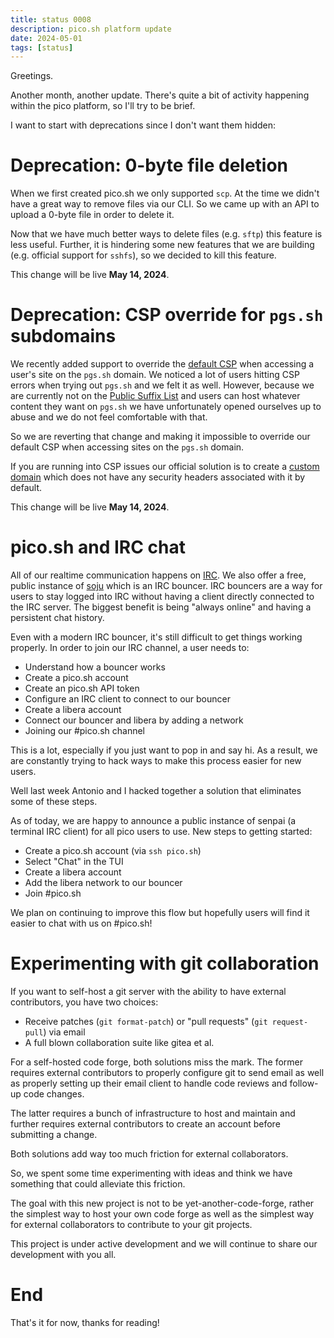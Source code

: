 ```yaml
---
title: status 0008
description: pico.sh platform update
date: 2024-05-01
tags: [status]
---
```


Greetings.

Another month, another update. There's quite a bit of activity happening within
the pico platform, so I'll try to be brief.

I want to start with deprecations since I don't want them hidden:

# Deprecation: 0-byte file deletion

When we first created pico.sh we only supported `scp`. At the time we didn't
have a great way to remove files via our CLI. So we came up with an API to
upload a 0-byte file in order to delete it.

Now that we have much better ways to delete files (e.g. `sftp`) this feature is
less useful. Further, it is hindering some new features that we are building
(e.g. official support for `sshfs`), so we decided to kill this feature.

This change will be live **May 14, 2024**.

# Deprecation: CSP override for `pgs.sh` subdomains

We recently added support to override the
[default CSP](https://pico.sh/pgs#content-security-policy) when accessing a
user's site on the `pgs.sh` domain. We noticed a lot of users hitting CSP errors
when trying out `pgs.sh` and we felt it as well. However, because we are
currently not on the [Public Suffix List](https://publicsuffix.org/) and users
can host whatever content they want on `pgs.sh` we have unfortunately opened
ourselves up to abuse and we do not feel comfortable with that.

So we are reverting that change and making it impossible to override our default
CSP when accessing sites on the `pgs.sh` domain.

If you are running into CSP issues our official solution is to create a
[custom domain](https://pico.sh/custom-domains) which does not have any security
headers associated with it by default.

This change will be live **May 14, 2024**.

# pico.sh and IRC chat

All of our realtime communication happens on [IRC](https://pico.sh/irc). We also
offer a free, public instance of [soju](https://soju.im) which is an IRC
bouncer. IRC bouncers are a way for users to stay logged into IRC without having
a client directly connected to the IRC server. The biggest benefit is being
"always online" and having a persistent chat history.

Even with a modern IRC bouncer, it's still difficult to get things working
properly. In order to join our IRC channel, a user needs to:

- Understand how a bouncer works
- Create a pico.sh account
- Create an pico.sh API token
- Configure an IRC client to connect to our bouncer
- Create a libera account
- Connect our bouncer and libera by adding a network
- Joining our #pico.sh channel

This is a lot, especially if you just want to pop in and say hi. As a result, we
are constantly trying to hack ways to make this process easier for new users.

Well last week Antonio and I hacked together a solution that eliminates some of
these steps.

As of today, we are happy to announce a public instance of senpai (a terminal
IRC client) for all pico users to use. New steps to getting started:

- Create a pico.sh account (via `ssh pico.sh`)
- Select "Chat" in the TUI
- Create a libera account
- Add the libera network to our bouncer
- Join #pico.sh

We plan on continuing to improve this flow but hopefully users will find it
easier to chat with us on #pico.sh!

# Experimenting with git collaboration

If you want to self-host a git server with the ability to have external
contributors, you have two choices:

- Receive patches (`git format-patch`) or "pull requests" (`git request-pull`)
  via email
- A full blown collaboration suite like gitea et al.

For a self-hosted code forge, both solutions miss the mark. The former requires
external contributors to properly configure git to send email as well as
properly setting up their email client to handle code reviews and follow-up code
changes.

The latter requires a bunch of infrastructure to host and maintain and further
requires external contributors to create an account before submitting a change.

Both solutions add way too much friction for external collaborators.

So, we spent some time experimenting with ideas and think we have something that
could alleviate this friction.

The goal with this new project is not to be yet-another-code-forge, rather the
simplest way to host your own code forge as well as the simplest way for
external collaborators to contribute to your git projects.

This project is under active development and we will continue to share our
development with you all.

# End

That's it for now, thanks for reading!
